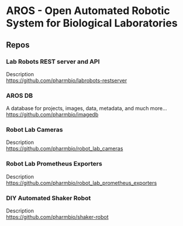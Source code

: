# AROS - Open Automated Robotic System for Biological Laboratories



## Repos


### Lab Robots REST server and API
Description<br>
https://github.com/pharmbio/labrobots-restserver

### AROS DB
A database for projects, images, data, metadata, and much more...<br>
https://github.com/pharmbio/imagedb

### Robot Lab Cameras
Description<br>
https://github.com/pharmbio/robot_lab_cameras

### Robot Lab Prometheus Exporters
Description<br>
https://github.com/pharmbio/robot_lab_prometheus_exporters

### DIY Automated Shaker Robot
Description<br>
https://github.com/pharmbio/shaker-robot

